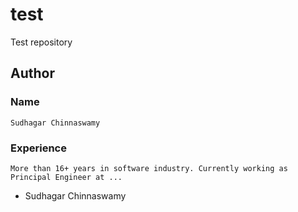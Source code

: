 # test
Test repository

## Author
### Name
	Sudhagar Chinnaswamy

### Experience
	More than 16+ years in software industry. Currently working as Principal Engineer at ...

- Sudhagar Chinnaswamy
